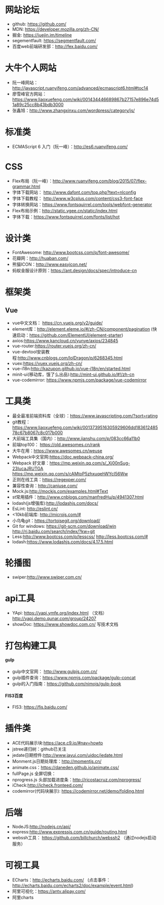 # 网站论坛
* github:  https://github.com/
* MDN:  https://developer.mozilla.org/zh-CN/
* 掘金:  	https://juejin.im/timeline
* segementfault: 	https://segmentfault.com/
* 百度web前端研发部：http://fex.baidu.com/

# 大牛个人网站
* 阮一峰网站：http://javascript.ruanyifeng.com/advanced/ecmascript6.html#toc14
* 廖雪峰官方网站：https://www.liaoxuefeng.com/wiki/001434446689867b27157e896e74d51a89c25cc8b43bdb3000
* 张鑫旭：http://www.zhangxinxu.com/wordpress/category/js/

# 标准类
* ECMAScript 6 入门（阮一峰）：http://es6.ruanyifeng.com/

# CSS
* Flex布局（阮一峰）：http://www.ruanyifeng.com/blog/2015/07/flex-grammar.html
* 字体下载网站： http://www.dafont.com/top.php?text=nlconfig 
* 字体下载教程： http://www.w3cplus.com/content/css3-font-face
* 字体转换网站：https://www.fontsquirrel.com/tools/webfont-generator
* Flex布局示例：http://static.vgee.cn/static/index.html
* 字体下载：https://www.fontsquirrel.com/fonts/list/hot

# 设计类
* FontAwesome: http://www.bootcss.com/p/font-awesome/
* 花瓣网：http://huaban.com/
* 熊猫ICON：http://www.easyicon.net/
* 蚂蚁金服设计原则：https://ant.design/docs/spec/introduce-cn

# 框架类
## Vue
* vue中文文档： https://cn.vuejs.org/v2/guide/
* element库：http://element.eleme.io/#/zh-CN/component/pagination  (快速启动：https://github.com/ElementUI/element-starter)
* axios:https://www.kancloud.cn/yunye/axios/234845
* vue-router:https://router.vuejs.org/zh-cn/
* vue-devtool安装教程:http://www.cnblogs.com/lolDragon/p/6268345.html
* vuex:https://vuex.vuejs.org/zh-cn/
* vue-i18n:http://kazupon.github.io/vue-i18n/en/started.html
* minit-ui(移动库，饿了么出品):http://mint-ui.github.io/#!/zh-cn
* vue-codemirror: https://www.npmjs.com/package/vue-codemirror

# 工具类
* 最全最准前端资料库（全球）：https://www.javascripting.com/?sort=rating
* git教程： https://www.liaoxuefeng.com/wiki/0013739516305929606dd18361248578c67b8067c8c017b000
* 大前端工具集（国内）：http://www.jianshu.com/p/083cc66a11b0
* 前端top100： https://old.awesomes.cn/rank
* 大牛在用：https://www.awesomes.cn/weuse
* Webpack中文官网:https://doc.webpack-china.org/
* Webpack 好文章：https://mp.weixin.qq.com/s/_Xj00nSug-23IucaJRUTGA https://mp.weixin.qq.com/s/cAMtoP5zhxuqehWYcI56Ww   
* 正则在线工具：https://regexper.com/
* 兼容性查询：http://caniuse.com/
* Mock.js:http://mockjs.com/examples.html#Text
* st常用插件：http://www.cnblogs.com/manfredHu/p/4941307.html
* lodash(js增强库):http://lodashjs.com/docs/
* EsLint: http://eslint.cn/
* <10kb前端库: http://microjs.com/#
* 小乌龟git：https://tortoisegit.org/download/
* Git for windows: https://git-scm.com/download/win   http://rj.baidu.com/search/index/?kw=git
* Less:http://www.bootcss.com/p/lesscss/   http://less.bootcss.com/#
* lodash:https://www.lodashjs.com/docs/4.17.5.html
# 轮播图
* swiper:http://www.swiper.com.cn/
# api工具
* YApi: https://yapi.ymfe.org/index.html  （文档）http://yapi.demo.qunar.com/group/24207
* showDoc: https://www.showdoc.com.cn/   写技术文档
# 打包构建工具
#### gulp
* gulp中文官网： http://www.gulpjs.com.cn/
* gulp插件查询：https://www.npmjs.com/package/gulp-concat
* gulp的入门指南：https://github.com/nimojs/gulp-book
#### FIS3百度
* FIS3: https://fis.baidu.com/
# 插件类
* ACE代码展示块:https://ace.c9.io/#nav=howto
* jstree递归树：github已关注
* jedate日期控件:http://www.jayui.com/uidoc/jedate.html
* Monment.js日期处理库：http://momentjs.cn/
* animate.css：https://daneden.github.io/animate.css/
* fullPage.js 全屏切换：
* nprogress.js 头部加载进度条：http://ricostacruz.com/nprogress/
* iCheck:http://icheck.fronteed.com/
* codemirror(代码块展示): https://codemirror.net/demo/folding.html 

# 后端
* NodeJS:http://nodejs.cn/api/
* express:http://www.expressjs.com.cn/guide/routing.html
* webssh工具： https://github.com/billchurch/webssh2  （通过nodejs启动服务）

# 可视工具
* ECharts：http://echarts.baidu.com/    (点击事件：http://echarts.baidu.com/echarts2/doc/example/event.html)
* 阿里可视化：https://antv.alipay.com/
* 阿里charts
